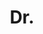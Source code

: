 ---
name: Xiaojuan Qi
title: Dr.
email: xiaojuan.qi@eng.ox.ac.uk
website: https://xjqi.github.io/
note: University of Hong Kong
category: Former Members
photo: images/people/XiaojuanQi.png
---